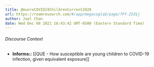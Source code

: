```yaml
---
title: @munroCOVID19ChildrenCurrent2020
url: https://roamresearch.com/#/app/megacoglab/page/7Pf-ZId1j
author: Joel Chan
date: Wed Dec 08 2021 16:43:42 GMT-0500 (Eastern Standard Time)
---
```




###### Discourse Context

- **Informs::** [[QUE - How susceptible are young children to COVID-19 infection, given equivalent exposure]]
